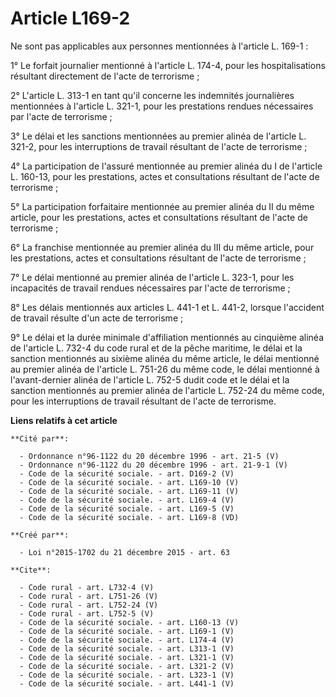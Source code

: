 # Article L169-2

Ne sont pas applicables aux personnes mentionnées à l'article L. 169-1 : 

1° Le forfait journalier mentionné à l'article L. 174-4, pour les hospitalisations résultant directement de l'acte de
terrorisme ; 

2° L'article L. 313-1 en tant qu'il concerne les indemnités journalières mentionnées à l'article L. 321-1, pour les
prestations rendues nécessaires par l'acte de terrorisme ; 

3° Le délai et les sanctions mentionnées au premier alinéa de l'article L. 321-2, pour les interruptions de travail résultant
de l'acte de terrorisme ; 

4° La participation de l'assuré mentionnée au premier alinéa du I de l'article L. 160-13, pour les prestations, actes et
consultations résultant de l'acte de terrorisme ; 

5° La participation forfaitaire mentionnée au premier alinéa du II du même article, pour les prestations, actes et
consultations résultant de l'acte de terrorisme ; 

6° La franchise mentionnée au premier alinéa du III du même article, pour les prestations, actes et consultations résultant
de l'acte de terrorisme ; 

7° Le délai mentionné au premier alinéa de l'article L. 323-1, pour les incapacités de travail rendues nécessaires par l'acte
de terrorisme ; 

8° Les délais mentionnés aux articles L. 441-1 et L. 441-2, lorsque l'accident de travail résulte d'un acte de terrorisme ; 

9° Le délai et la durée minimale d'affiliation mentionnés au cinquième alinéa de l'article L. 732-4 du code rural et de la
pêche maritime, le délai et la sanction mentionnés au sixième alinéa du même article, le délai mentionné au premier alinéa de
l'article L. 751-26 du même code, le délai mentionné à l'avant-dernier alinéa de l'article L. 752-5 dudit code et le délai et
la sanction mentionnés au premier alinéa de l'article L. 752-24 du même code, pour les interruptions de travail résultant de
l'acte de terrorisme.

**Liens relatifs à cet article**

	**Cité par**:

	  - Ordonnance n°96-1122 du 20 décembre 1996 - art. 21-5 (V)
	  - Ordonnance n°96-1122 du 20 décembre 1996 - art. 21-9-1 (V)
	  - Code de la sécurité sociale. - art. D169-2 (V)
	  - Code de la sécurité sociale. - art. L169-10 (V)
	  - Code de la sécurité sociale. - art. L169-11 (V)
	  - Code de la sécurité sociale. - art. L169-4 (V)
	  - Code de la sécurité sociale. - art. L169-5 (V)
	  - Code de la sécurité sociale. - art. L169-8 (VD)

	**Créé par**:

	  - Loi n°2015-1702 du 21 décembre 2015 - art. 63

	**Cite**:

	  - Code rural - art. L732-4 (V)
	  - Code rural - art. L751-26 (V)
	  - Code rural - art. L752-24 (V)
	  - Code rural - art. L752-5 (V)
	  - Code de la sécurité sociale. - art. L160-13 (V)
	  - Code de la sécurité sociale. - art. L169-1 (V)
	  - Code de la sécurité sociale. - art. L174-4 (V)
	  - Code de la sécurité sociale. - art. L313-1 (V)
	  - Code de la sécurité sociale. - art. L321-1 (V)
	  - Code de la sécurité sociale. - art. L321-2 (V)
	  - Code de la sécurité sociale. - art. L323-1 (V)
	  - Code de la sécurité sociale. - art. L441-1 (V)
